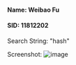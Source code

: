 #### Name: Weibao Fu

#### SID: 11812202

Search String: "hash"

Screenshot: 
![image](https://github.com/cs304-spring2021/reverseengineeringlab-Fu188/blob/master/screenshot.png)
